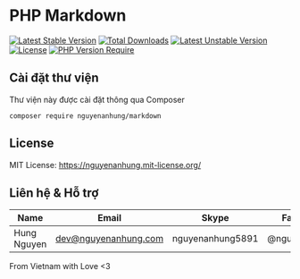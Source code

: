 # PHP Markdown

[![Latest Stable Version](http://poser.pugx.org/nguyenanhung/markdown/v)](https://packagist.org/packages/nguyenanhung/markdown) [![Total Downloads](http://poser.pugx.org/nguyenanhung/markdown/downloads)](https://packagist.org/packages/nguyenanhung/markdown) [![Latest Unstable Version](http://poser.pugx.org/nguyenanhung/markdown/v/unstable)](https://packagist.org/packages/nguyenanhung/markdown) [![License](http://poser.pugx.org/nguyenanhung/markdown/license)](https://packagist.org/packages/nguyenanhung/markdown) [![PHP Version Require](http://poser.pugx.org/nguyenanhung/markdown/require/php)](https://packagist.org/packages/nguyenanhung/markdown)

## Cài đặt thư viện

Thư viện này được cài đặt thông qua Composer

```shell
composer require nguyenanhung/markdown
```

## License

MIT License: https://nguyenanhung.mit-license.org/

## Liên hệ & Hỗ trợ

| Name        | Email                | Skype            | Facebook      |
| ----------- | -------------------- | ---------------- | ------------- |
| Hung Nguyen | dev@nguyenanhung.com | nguyenanhung5891 | @nguyenanhung |

From Vietnam with Love <3
